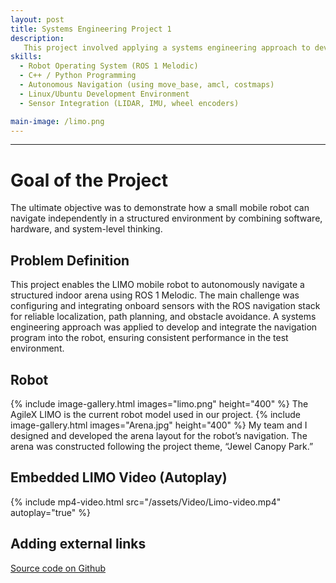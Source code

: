 ```yaml
---
layout: post
title: Systems Engineering Project 1
description:
   This project involved applying a systems engineering approach to develop and test an autonomous navigation system for the LIMO robot using ROS 1 Melodic. A custom arena was created to serve as a controlled environment for navigation tasks. The robot was configured with ROS navigation packages to perform mapping, localization, and path planning.
skills: 
  - Robot Operating System (ROS 1 Melodic)
  - C++ / Python Programming
  - Autonomous Navigation (using move_base, amcl, costmaps)
  - Linux/Ubuntu Development Environment
  - Sensor Integration (LIDAR, IMU, wheel encoders)

main-image: /limo.png
---
```


---
# Goal of the Project 
The ultimate objective was to demonstrate how a small mobile robot can navigate independently in a structured environment by combining software, hardware, and system-level thinking.
## Problem Definition 
This project enables the LIMO mobile robot to autonomously navigate a structured indoor arena using ROS 1 Melodic. The main challenge was configuring and integrating onboard sensors with the ROS navigation stack for reliable localization, path planning, and obstacle avoidance. A systems engineering approach was applied to develop and integrate the navigation program into the robot, ensuring consistent performance in the test environment.

## Robot
{% include image-gallery.html images="limo.png" height="400" %} 
The AgileX LIMO is the current robot model used in our project.
{% include image-gallery.html images="Arena.jpg" height="400" %} 
My team and I designed and developed the arena layout for the robot’s navigation. The arena was constructed following the project theme, “Jewel Canopy Park.”

## Embedded LIMO Video (Autoplay)

{% include mp4-video.html src="/assets/Video/Limo-video.mp4" autoplay="true" %}

## Adding external links
[Source code on Github](https://github.com/YongJiee/Systems-Engineering-Project-1-Group-6)


